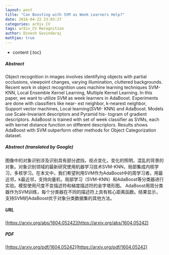 ```yaml
---
layout: post
title: "Can Boosting with SVM as Week Learners Help?"
date: 2016-04-22 23:03:27
categories: arXiv_CV
tags: arXiv_CV Recognition
author: Dinesh Govindaraj
mathjax: true
---
```


* content
{:toc}

##### Abstract
Object recognition in images involves identifying objects with partial occlusions, viewpoint changes, varying illumination, cluttered backgrounds. Recent work in object recognition uses machine learning techniques SVM-KNN, Local Ensemble Kernel Learning, Multiple Kernel Learning. In this paper, we want to utilize SVM as week learners in AdaBoost. Experiments are done with classifiers like near- est neighbor, k-nearest neighbor, Support vector machines, Local learning(SVM- KNN) and AdaBoost. Models use Scale-Invariant descriptors and Pyramid his- togram of gradient descriptors. AdaBoost is trained with set of week classifier as SVMs, each with kernel distance function on different descriptors. Results shows AdaBoost with SVM outperform other methods for Object Categorization dataset.

##### Abstract (translated by Google)
图像中的对象识别涉及识别具有部分遮挡，视点变化，变化的照明，混乱的背景的对象。对象识别领域的最新研究使用机器学习技术SVM-KNN，局部集成内核学习，多核学习。在本文中，我们希望利用SVM作为AdaBoost中的周学习者。用最近邻，k最近邻，支持向量机，局部学习（SVM-KNN）和AdaBoost等分类器进行实验。模型使用尺度不变描述符和梯度描述符的金字塔形图。 AdaBoost用周分类器作为SVM训练，每个分类器在不同的描述符上具有核心距离函数。结果显示，支持SVM的AdaBoost优于对象分类数据集的其他方法。

##### URL
[https://arxiv.org/abs/1604.05242](https://arxiv.org/abs/1604.05242)

##### PDF
[https://arxiv.org/pdf/1604.05242](https://arxiv.org/pdf/1604.05242)

